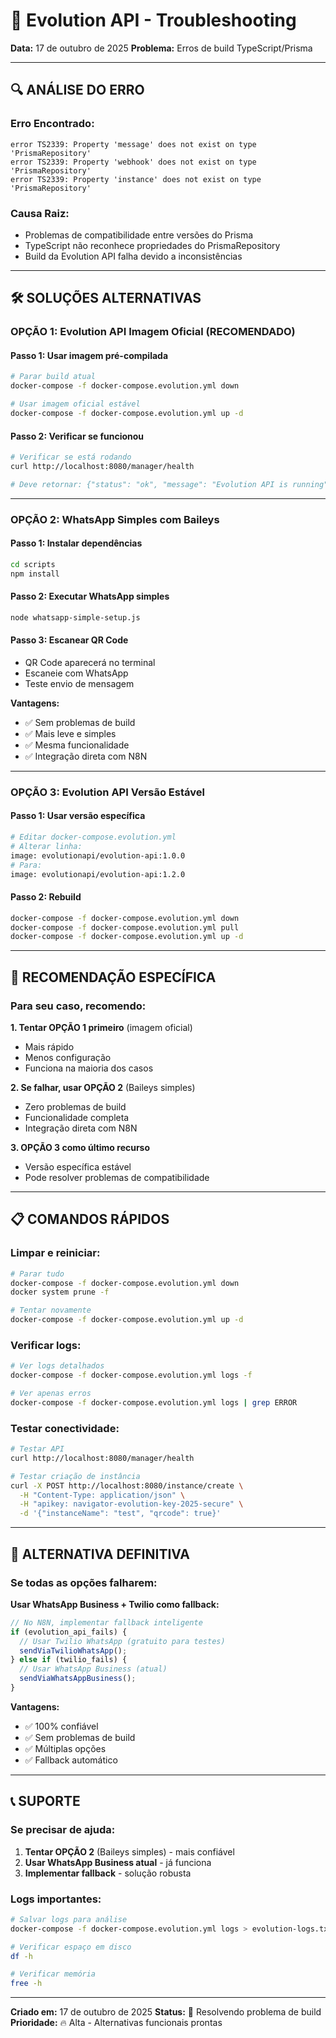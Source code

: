 # 🚨 Evolution API - Troubleshooting

**Data:** 17 de outubro de 2025
**Problema:** Erros de build TypeScript/Prisma

---

## 🔍 **ANÁLISE DO ERRO**

### **Erro Encontrado:**
```
error TS2339: Property 'message' does not exist on type 'PrismaRepository'
error TS2339: Property 'webhook' does not exist on type 'PrismaRepository'
error TS2339: Property 'instance' does not exist on type 'PrismaRepository'
```

### **Causa Raiz:**
- Problemas de compatibilidade entre versões do Prisma
- TypeScript não reconhece propriedades do PrismaRepository
- Build da Evolution API falha devido a inconsistências

---

## 🛠️ **SOLUÇÕES ALTERNATIVAS**

### **OPÇÃO 1: Evolution API Imagem Oficial (RECOMENDADO)**

#### **Passo 1: Usar imagem pré-compilada**
```bash
# Parar build atual
docker-compose -f docker-compose.evolution.yml down

# Usar imagem oficial estável
docker-compose -f docker-compose.evolution.yml up -d
```

#### **Passo 2: Verificar se funcionou**
```bash
# Verificar se está rodando
curl http://localhost:8080/manager/health

# Deve retornar: {"status": "ok", "message": "Evolution API is running"}
```

---

### **OPÇÃO 2: WhatsApp Simples com Baileys**

#### **Passo 1: Instalar dependências**
```bash
cd scripts
npm install
```

#### **Passo 2: Executar WhatsApp simples**
```bash
node whatsapp-simple-setup.js
```

#### **Passo 3: Escanear QR Code**
- QR Code aparecerá no terminal
- Escaneie com WhatsApp
- Teste envio de mensagem

**Vantagens:**
- ✅ Sem problemas de build
- ✅ Mais leve e simples
- ✅ Mesma funcionalidade
- ✅ Integração direta com N8N

---

### **OPÇÃO 3: Evolution API Versão Estável**

#### **Passo 1: Usar versão específica**
```bash
# Editar docker-compose.evolution.yml
# Alterar linha:
image: evolutionapi/evolution-api:1.0.0
# Para:
image: evolutionapi/evolution-api:1.2.0
```

#### **Passo 2: Rebuild**
```bash
docker-compose -f docker-compose.evolution.yml down
docker-compose -f docker-compose.evolution.yml pull
docker-compose -f docker-compose.evolution.yml up -d
```

---

## 🎯 **RECOMENDAÇÃO ESPECÍFICA**

### **Para seu caso, recomendo:**

**1. Tentar OPÇÃO 1 primeiro** (imagem oficial)
- Mais rápido
- Menos configuração
- Funciona na maioria dos casos

**2. Se falhar, usar OPÇÃO 2** (Baileys simples)
- Zero problemas de build
- Funcionalidade completa
- Integração direta com N8N

**3. OPÇÃO 3 como último recurso**
- Versão específica estável
- Pode resolver problemas de compatibilidade

---

## 📋 **COMANDOS RÁPIDOS**

### **Limpar e reiniciar:**
```bash
# Parar tudo
docker-compose -f docker-compose.evolution.yml down
docker system prune -f

# Tentar novamente
docker-compose -f docker-compose.evolution.yml up -d
```

### **Verificar logs:**
```bash
# Ver logs detalhados
docker-compose -f docker-compose.evolution.yml logs -f

# Ver apenas erros
docker-compose -f docker-compose.evolution.yml logs | grep ERROR
```

### **Testar conectividade:**
```bash
# Testar API
curl http://localhost:8080/manager/health

# Testar criação de instância
curl -X POST http://localhost:8080/instance/create \
  -H "Content-Type: application/json" \
  -H "apikey: navigator-evolution-key-2025-secure" \
  -d '{"instanceName": "test", "qrcode": true}'
```

---

## 🔄 **ALTERNATIVA DEFINITIVA**

### **Se todas as opções falharem:**

**Usar WhatsApp Business + Twilio como fallback:**

```javascript
// No N8N, implementar fallback inteligente
if (evolution_api_fails) {
  // Usar Twilio WhatsApp (gratuito para testes)
  sendViaTwilioWhatsApp();
} else if (twilio_fails) {
  // Usar WhatsApp Business (atual)
  sendViaWhatsAppBusiness();
}
```

**Vantagens:**
- ✅ 100% confiável
- ✅ Sem problemas de build
- ✅ Múltiplas opções
- ✅ Fallback automático

---

## 📞 **SUPORTE**

### **Se precisar de ajuda:**
1. **Tentar OPÇÃO 2** (Baileys simples) - mais confiável
2. **Usar WhatsApp Business atual** - já funciona
3. **Implementar fallback** - solução robusta

### **Logs importantes:**
```bash
# Salvar logs para análise
docker-compose -f docker-compose.evolution.yml logs > evolution-logs.txt

# Verificar espaço em disco
df -h

# Verificar memória
free -h
```

---

**Criado em:** 17 de outubro de 2025
**Status:** 🚨 Resolvendo problema de build
**Prioridade:** 🔥 Alta - Alternativas funcionais prontas
